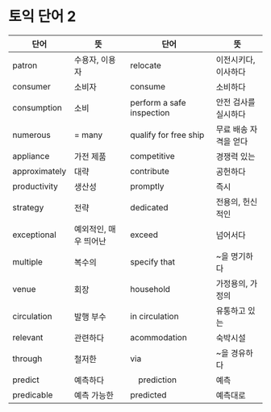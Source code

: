 # 토익 단어 2

| 단어 | 뜻 | 단어 | 뜻 |
| -- | -- | -- | -- |
| patron | 수용자, 이용자 | relocate | 이전시키다, 이사하다 |
| consumer | 소비자 | consume | 소비하다 |
| consumption | 소비 | perform a safe inspection | 안전 검사를 실시하다 |
|numerous | = many | qualify for free ship | 무료 배송 자격을 얻다 |
| appliance | 가전 제품 | competitive | 경쟁력 있는 |
| approximately | 대략 | contribute | 공헌하다 |
| productivity | 생산성 | promptly | 즉시 |
| strategy | 전략 | dedicated | 전용의, 헌신적인|
| exceptional | 예외적인, 매우 띄어난 | exceed | 넘어서다 |
| multiple | 복수의 | specify that | ~을 명기하다 |
| venue | 회장 | household | 가정용의, 가정의 |
| circulation | 발행 부수 |  in circulation | 유통하고 있는 |
| relevant | 관련하다 | acommodation | 숙박시설 |
| through | 철저한 | via | ~을 경유하다 |
| predict | 예측하다 |　prediction | 예측 |
| predicable | 예측 가능한 | predicted | 예측대로 |